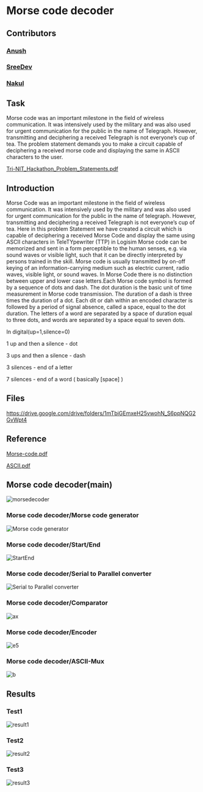 
# Morse code decoder

## Contributors  
### [Anush](https://github.com/anushudupi)
### [SreeDev](https://github.com/SreeDev-4522)
### [Nakul](https://github.com/Nakul097)
## Task
Morse code was an important milestone in the field of wireless
communication. It was intensively used by the military and was also
used for urgent communication for the public in the name of Telegraph.
However, transmitting and deciphering a received Telegraph is not
everyone’s cup of tea. The problem statement demands you to make a
circuit capable of deciphering a received morse code and displaying the
same in ASCII characters to the user.

[Tri-NIT_Hackathon_Problem_Statements.pdf](https://github.com/anushudupi/TRINIT_Pi-X3L_EC01/files/7996450/Tri-NIT_Hackathon_Problem_Statements.pdf)
## Introduction
Morse Code was an important milestone in the field of wireless communication. It was intensively used by the military and was also used for urgent communication for the public in the name of telegraph. However, transmitting and deciphering a received Telegraph is not everyone’s cup of tea. Here in this problem Statement we have created a circuit which is capable of deciphering a received Morse Code and display the same using ASCII characters in TeleTYpewriter (TTP) in Logisim
Morse code can be memorized and sent in a form perceptible to the human senses, e.g. via sound waves or visible light, such that it can be directly interpreted by persons trained in the skill. Morse code is usually transmitted by on-off keying of an information-carrying medium such as electric current, radio waves, visible light, or sound waves. In Morse Code there is no distinction between upper and lower case letters.Each Morse code symbol is formed by a sequence of dots and dash. The dot duration is the basic unit of time measurement in Morse code transmission. The duration of a dash is three times the duration of a dot. Each dit or dah within an encoded character is followed by a period of signal absence, called a space, equal to the dot duration. The letters of a word are separated by a space of duration equal to three dots, and words are separated by a space equal to seven dots.

In digital(up=1,silence=0) 

1 up and then a silence - dot

3 ups and then a silence - dash

3 silences - end of a letter

7 silences - end of a word ( basically [space] )

## Files
https://drive.google.com/drive/folders/1mTbiGEmxeH25vwohN_S6ppNQG2GvWpt4

## Reference
[Morse-code.pdf](https://github.com/anushudupi/TRINIT_Pi-X3L_EC01/files/7996632/Morse-code.pdf)

[ASCII.pdf](https://github.com/anushudupi/TRINIT_Pi-X3L_EC01/files/7996649/ASCII.pdf)

## Morse code decoder(main)
![morsedecoder](https://user-images.githubusercontent.com/85610551/152358267-7c8d594f-eebe-453d-9eb7-bf42d7f8f7d1.JPG)
### Morse code decoder/Morse code generator
![Morse code generator](https://user-images.githubusercontent.com/85610551/152378050-9b36f17e-2af4-4c96-8e55-f114b2df6e6c.JPG)
### Morse code decoder/Start/End
![StartEnd](https://user-images.githubusercontent.com/85610551/152379361-f486e101-05d3-4f5d-823d-249f3c4d263e.JPG)
### Morse code decoder/Serial to Parallel converter
![Serial to Parallel converter](https://user-images.githubusercontent.com/85610551/152376110-cf2e79c8-b5b4-48d5-9aea-8a1fbca3431e.JPG)
### Morse code decoder/Comparator
![ax](https://user-images.githubusercontent.com/85610551/152382353-42ab66cf-2dbb-4ebe-9bf5-5754efa5c78b.png)
### Morse code decoder/Encoder
![e5](https://user-images.githubusercontent.com/85610551/152384079-3b2d223c-51fd-490a-a947-1393ec6ea27a.png)
### Morse code decoder/ASCII-Mux
![b](https://user-images.githubusercontent.com/85610551/152383585-e3f6a978-504b-41c1-81f4-737d6cf69bb7.png)
## Results
### Test1
![result1](https://user-images.githubusercontent.com/85610551/152472934-7de4244c-e653-44ae-b632-bb40ced3a1db.JPG)
### Test2
![result2](https://user-images.githubusercontent.com/85610551/152472968-305eb300-9df3-42da-bd2b-ad99fda05ef5.JPG)
### Test3
![result3](https://user-images.githubusercontent.com/85610551/152473026-586fb88f-a2df-4386-ae0f-d8520af0a342.JPG)





